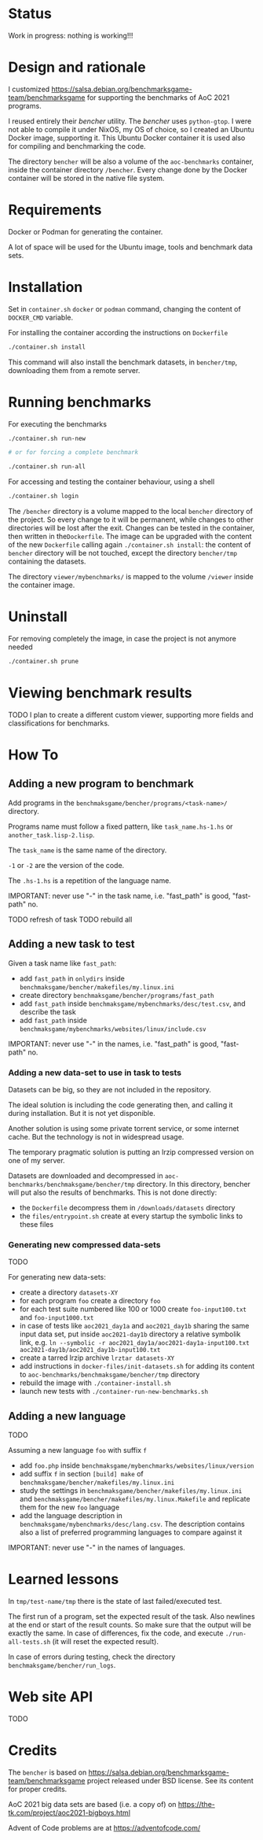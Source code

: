 # Status

Work in progress: nothing is working!!!

# Design and rationale

I customized https://salsa.debian.org/benchmarksgame-team/benchmarksgame for supporting the benchmarks of AoC 2021 programs.

I reused entirely their *bencher* utility. The *bencher* uses ``python-gtop``. I were not able to compile it under NixOS, my OS of choice, so I created an Ubuntu Docker image, supporting it. This Ubuntu Docker container it is used also for compiling and benchmarking the code.

The directory ``bencher`` will be also a volume of the ``aoc-benchmarks`` container, inside the container directory ``/bencher``. Every change done by the Docker container will be stored in the native file system.

# Requirements

Docker or Podman for generating the container.

A lot of space will be used for the Ubuntu image, tools and benchmark data sets.

# Installation

Set in ``container.sh`` ``docker`` or ``podman`` command, changing the content of ``DOCKER_CMD`` variable.

For installing the container according the instructions on ``Dockerfile``

``` sh
./container.sh install
```

This command will also install the benchmark datasets, in ``bencher/tmp``, downloading them from a remote server.

# Running benchmarks

For executing the benchmarks

``` sh
./container.sh run-new

# or for forcing a complete benchmark

./container.sh run-all

```

For accessing and testing the container behaviour, using a shell

``` sh
./container.sh login
```

The ``/bencher`` directory is a volume mapped to the local ``bencher`` directory of the project. So every change to it will be permanent, while changes to other directories will be lost after the exit. Changes can be tested in the container, then written in the``Dockerfile``. The image can be upgraded with the content of the new ``Dockerfile`` calling again ``./container.sh install``: the content of ``bencher`` directory will be not touched, except the directory ``bencher/tmp`` containing the datasets.

The directory ``viewer/mybenchmarks/`` is mapped to the volume ``/viewer`` inside the container image.

# Uninstall

For removing completely the image, in case the project is not anymore needed

``` sh
./container.sh prune
```

# Viewing benchmark results

TODO I plan to create a different custom viewer, supporting more fields and classifications for benchmarks.




# How To

## Adding a new program to benchmark

Add programs in the ``benchmaksgame/bencher/programs/<task-name>/`` directory.

Programs name must follow a fixed pattern, like ``task_name.hs-1.hs`` or ``another_task.lisp-2.lisp``.

The ``task_name`` is the same name of the directory.

``-1`` or ``-2`` are the version of the code.

The ``.hs-1.hs`` is a repetition of the language name.

IMPORTANT: never use "-" in the task name, i.e. "fast_path" is good, "fast-path" no.

TODO refresh of task
TODO rebuild all

## Adding a new task to test

Given a task name like ``fast_path``:

* add ``fast_path`` in ``onlydirs`` inside ``benchmaksgame/bencher/makefiles/my.linux.ini``
* create directory ``benchmaksgame/bencher/programs/fast_path``
* add ``fast_path`` inside ``benchmaksgame/mybenchmarks/desc/test.csv``, and describe the task
* add ``fast_path`` inside ``benchmaksgame/mybenchmarks/websites/linux/include.csv``

IMPORTANT: never use "-" in the names, i.e. "fast_path" is good, "fast-path" no.

### Adding a new data-set to use in task to tests

Datasets can be big, so they are not included in the repository.

The ideal solution is including the code generating then, and calling it during installation. But it is not yet disponible.

Another solution is using some private torrent service, or some internet cache. But the technology is not in widespread usage.

The temporary pragmatic solution is putting an lrzip compressed version on one of my server. 

Datasets are downloaded and decompressed in ``aoc-benchmarks/benchmaksgame/bencher/tmp`` directory. In this directory, bencher will put also the results of benchmarks. This is not done directly:

* the ``Dockerfile`` decompress them in ``/downloads/datasets`` directory
* the ``files/entrypoint.sh`` create at every startup the symbolic links to these files

### Generating new compressed data-sets

TODO

For generating new data-sets:

* create a directory ``datasets-XY``
* for each program ``foo`` create a directory ``foo``
* for each test suite numbered like 100 or 1000 create ``foo-input100.txt`` and ``foo-input1000.txt``
* in case of tests like ``aoc2021_day1a`` and ``aoc2021_day1b`` sharing the same input data set, put inside ``aoc2021-day1b`` directory a relative symbolik link, e.g. ``ln --symbolic -r aoc2021_day1a/aoc2021-day1a-input100.txt aoc2021-day1b/aoc2021_day1b-input100.txt``
* create a tarred lrzip archive ``lrztar datasets-XY``
* add instructions in `docker-files/init-datasets.sh` for adding its content to ``aoc-benchmarks/benchmaksgame/bencher/tmp`` directory
* rebuild the image with `./container-install.sh`
* launch new tests with `./container-run-new-benchmarks.sh`

## Adding a new language

TODO

Assuming a new language ``foo`` with suffix ``f``

* add ``foo.php`` inside ``benchmaksgame/mybenchmarks/websites/linux/version``
* add suffix ``f`` in section ``[build] make`` of ``benchmaksgame/bencher/makefiles/my.linux.ini``
* study the settings in ``benchmaksgame/bencher/makefiles/my.linux.ini`` and ``benchmaksgame/bencher/makefiles/my.linux.Makefile`` and replicate them for the new ``foo`` language
* add the language description in ``benchmaksgame/mybenchmarks/desc/lang.csv``. The description contains also a list of preferred programming languages to compare against it

IMPORTANT: never use "-" in the names of languages.

# Learned lessons

In ``tmp/test-name/tmp`` there is the state of last failed/executed test.

The first run of a program, set the expected result of the task. Also newlines at the end or start of the result counts. So make sure that the output will be exactly the same. In case of differences, fix the code, and execute ``./run-all-tests.sh`` (it will reset the expected result).

In case of errors during testing, check the directory ``benchmaksgame/bencher/run_logs``.

# Web site API

TODO

# Credits

The ``bencher`` is based on https://salsa.debian.org/benchmarksgame-team/benchmarksgame project released under BSD license. See its content for proper credits.

AoC 2021 big data sets are based (i.e. a copy of) on https://the-tk.com/project/aoc2021-bigboys.html

Advent of Code problems are at https://adventofcode.com/
